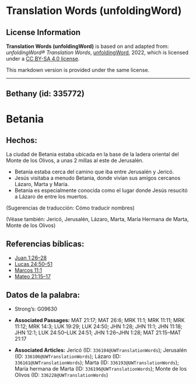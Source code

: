 # Translation Words (unfoldingWord)

## License Information

**Translation Words (unfoldingWord)** is based on and adapted from: _unfoldingWord® Translation Words_, [unfoldingWord](https://unfoldingword.org/utw), 2022, which is licensed under a [CC BY-SA 4.0 license](https://creativecommons.org/licenses/by-sa/4.0/legalcode.en).

This markdown version is provided under the same license.



--------------------------------

## Bethany (id: 335772)

Betania
=======

Hechos:
-------

La ciudad de Betania estaba ubicada en la base de la ladera oriental del Monte de los Olivos, a unas 2 millas al este de Jerusalén.

* Betania estaba cerca del camino que iba entre Jerusalén y Jericó.
* Jesús visitaba a menudo Betania, donde vivían sus amigos cercanos Lázaro, Marta y María.
* Betania es especialmente conocida como el lugar donde Jesús resucitó a Lázaro de entre los muertos.

(Sugerencias de traducción: Cómo traducir nombres)

(Véase también: Jericó, Jerusalén, Lázaro, Marta, María Hermana de Marta, Monte de los Olivos)

Referencias bíblicas:
---------------------

* [Juan 1:26–28](https://ref.ly/John1:26-John1:28)
* [Lucas 24:50–51](https://ref.ly/Luke24:50-Luke24:51)
* [Marcos 11:1](https://ref.ly/Mark11:1)
* [Mateo 21:15–17](https://ref.ly/Matt21:15-Matt21:17)

Datos de la palabra:
--------------------

* Strong’s: G09630

* **Associated Passages:** MAT 21:17; MAT 26:6; MRK 11:1; MRK 11:11; MRK 11:12; MRK 14:3; LUK 19:29; LUK 24:50; JHN 1:28; JHN 11:1; JHN 11:18; JHN 12:1; LUK 24:50–LUK 24:51; JHN 1:26–JHN 1:28; MAT 21:15–MAT 21:17
* **Associated Articles:** Jericó (ID: `336104@UWTranslationWords`); Jerusalén (ID: `336106@UWTranslationWords`); Lázaro (ID: `336161@UWTranslationWords`); Marta (ID: `336193@UWTranslationWords`); María hermana de Marta (ID: `336196@UWTranslationWords`); Monte de los Olivos (ID: `336228@UWTranslationWords`)

